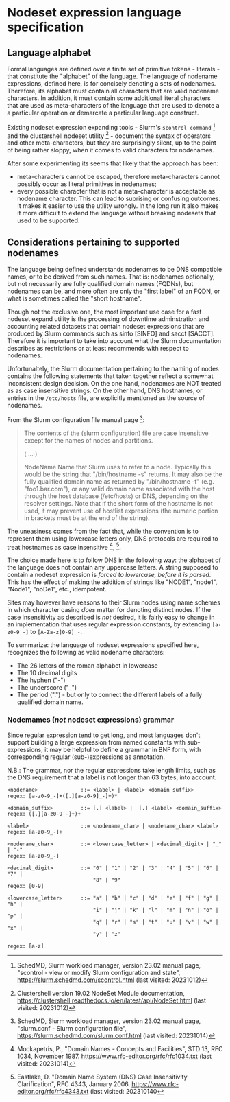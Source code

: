 # Nodeset expression language specification

## Language alphabet
Formal languages are defined over a finite set of primitive tokens - literals -
that constitute the "alphabet" of the language. The language of nodename
expressions, defined here, is for concisely denoting a sets of nodenames.
Therefore, its alphabet must contain all characters that are valid nodename
characters. In addition, it must contain some additional literal characters
that are used as meta-characters of the language that are used to denote a
a particular operation or demarcate a particular language construct.

Existing nodeset expression expanding tools - Slurm's ```scontrol command```
[^SCONTROL] and the clustershell nodeset utility [^NODESET] - document the
syntax of operators and other meta-characters, but they are surprisingly silent,
up to the point of being rather sloppy, when it comes to valid characters
for nodenames.

After some experimenting its seems that likely that the approach has been:
- meta-characters cannot be escaped, therefore meta-characters cannot possibly
  occur as literal primitives in nodenames;
- every possible character that is not a meta-character is acceptable as nodename
  character.
This can lead to suprising or confusing outcomes. It makes it easier to use the
utility wrongly. In the long run it also makes it more difficult to extend the
language without breaking nodesets that used to be supported.

## Considerations pertaining to supported nodenames

The language being defined understands nodenames to be DNS compatible names,
or to be derived from such names. That is: nodenames optionally, but not
necessarily are fully qualified domain names (FQDNs), but nodenames can be,
and more often are only the "first label" of an FQDN, or what is sometimes
called the "short hostname".

Though not the exclusive one, the most important use case for a fast nodeset
expand utility is the processing of downtime adminstration and accounting
related datasets that contain nodeset expressions that are produced by
Slurm commands such as sinfo [SINFO] and sacct [SACCT]. Therefore it is
important to take into account what the Slurm documentation describes as
restrictions or at least recommends with respect to nodenames.

Unfortunaltely, the Slurm documentation pertaining to the naming of nodes
contains the following statements that taken together reflect a somewhat
inconsistent design decision. On the one hand, nodenames are NOT treated as as
case insensitive strings. On the other hand, DNS hostnames, or entries in the
```/etc/hosts``` file, are explicitly mentioned as the source of nodenames.

From the Slurm configuration file manual page [^SLURMCONF]:
>
> The contents of the (slurm configuration) file are case insensitive except
> for the names of nodes and partitions.
>
> ( ... )
>
> NodeName
>       Name that Slurm uses to refer to a node. Typically this would be the
>       string that "/bin/hostname -s" returns. It may also be the fully
>       qualified domain name as returned by "/bin/hostname -f" (e.g.
>       "foo1.bar.com"), or any valid domain name associated with the host
>       through the host database (/etc/hosts) or DNS, depending on the
>       resolver settings. Note that if the short form of the hostname is
>       not used, it may prevent use of hostlist expressions (the numeric
>       portion in brackets must be at the end of the string).
>

The uneasiness comes from the fact that, while the convention is to represent
them using lowercase letters only, DNS protocols are required to treat
hostnames as case insensitive [^RFC1034], [^RFC4343].

The choice made here is to follow DNS in the following way: the alphabet of
the language does not contain any uppercase letters. A string supposed to
contain a nodeset expression is _forced to lowercase, before it is parsed_.
This has the effect of making the addition of strings like "NODE1", "node1",
"Node1", "noDe1", etc., idempotent.

Sites may however have reasons to their Slurm nodes using name schemes in
which character casing _does_ matter for denoting distinct nodes.  If the case
insensitivity as described is _not_ desired, it is fairly easy to change in an
implementation that uses regular expression constants, by extending
```[a-z0-9_-]``` to ```[A-Za-z]0-9]_-```.

To summarize: the language of nodeset expressions specified here, recognizes the
following as valid nodename characters:

- The 26 letters of the roman alphabet in lowercase
- The 10 decimal digits
- The hyphen ("-")
- The underscore ("_")
- The period (".") - but only to connect the different labels of a fully
  qualified domain name.

### Nodemames (_not_ nodeset expressions) grammar

Since regular expression tend to get long, and most languages don't support
building a large expression from named constants with sub-expressions, it
may be helpful to define a grammar in BNF form, with corresponding regular
(sub-)expressions as annotation.

N.B.: The grammar, nor the regular expressions take length limits, such as the
DNS requirement that a label is not longer than 63 bytes, into account.

```BNF
<nodename>              ::= <label> | <label> <domain_suffix>
regex: [a-z0-9_-]+([.][a-z0-9]_-]+)*

<domain_suffix>         ::= [.] <label> |  [.] <label> <domain_suffix>
regex: ([.][a-z0-9_-]+)+

<label>                 ::= <nodename_char> | <nodename_char> <label>
regex: [a-z0-9_-]+

<nodename_char>         ::= <lowercase_letter> | <decimal_digit> | "_" | "-"
regex: [a-z0-9_-]

<decimal_digit>         ::= "0" | "1" | "2" | "3" | "4" | "5" | "6" | "7" |
                            "8" | "9"
regex: [0-9]

<lowercase_letter>      ::= "a" | "b" | "c" | "d" | "e" | "f" | "g" | "h" |
                            "i" | "j" | "k" | "l" | "m" | "n" | "o" | "p" |
                            "q" | "r" | "s" | "t" | "u" | "v" | "w" | "x" |
                            "y" | "z"

regex: [a-z]
```

[^SCONTROL]: SchedMD, Slurm workload manager, version 23.02 manual page,
"scontrol - view or modify Slurm configuration and state",
https://slurm.schedmd.com/scontrol.html (last visited: 20231012)

[^NODESET]: Clustershell version 19.02 NodeSet Module documentation,
https://clustershell.readthedocs.io/en/latest/api/NodeSet.html
(last visited: 20231012)

[^SLURMCONF]: SchedMD, Slurm workload manager, version 23.02 manual page,
"slurm.conf - Slurm configuration file",
https://slurm.schedmd.com/slurm.conf.html (last visited: 20231014)

[^RFC1034]: Mockapetris, P., "Domain Names - Concepts and Facilities", STD 13,
RFC 1034, November 1987.
https://www.rfc-editor.org/rfc/rfc1034.txt (last visited: 20231014)

[^RFC4343]: Eastlake, D. "Domain Name System (DNS) Case Insensitivity
Clarification", RFC 4343, January 2006.
https://www.rfc-editor.org/rfc/rfc4343.txt (last visited: 202310140

